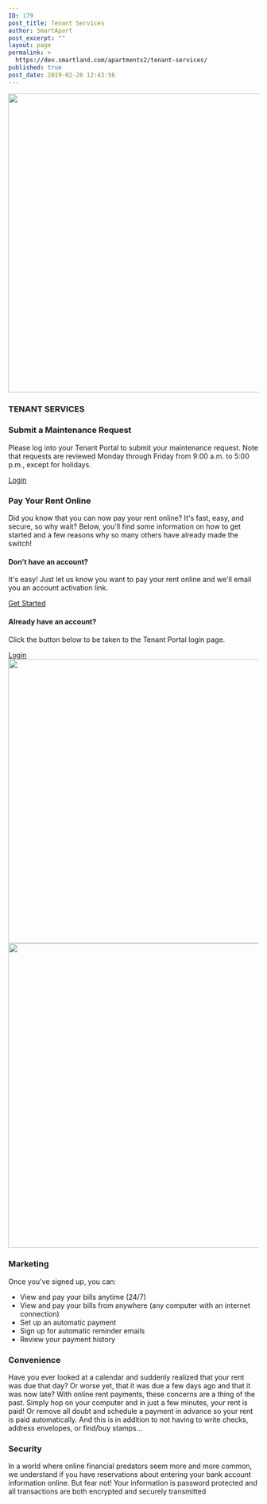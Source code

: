 ```yaml
---
ID: 179
post_title: Tenant Services
author: SmartApart
post_excerpt: ""
layout: page
permalink: >
  https://dev.smartland.com/apartments2/tenant-services/
published: true
post_date: 2019-02-26 12:43:56
---
```

<img width="800" height="600" src="https://dev.smartland.com/apartments2/wp-content/uploads/2019/02/24hrService900-800x600.jpg" alt="" srcset="https://dev.smartland.com/apartments2/wp-content/uploads/2019/02/24hrService900-800x600.jpg 800w, https://dev.smartland.com/apartments2/wp-content/uploads/2019/02/24hrService900-400x300.jpg 400w" sizes="(max-width: 800px) 100vw, 800px" />											
			<h3>TENANT SERVICES</h3>		
			<h3>Submit a Maintenance Request</h3>		
		<p>Please log into your Tenant Portal to submit your maintenance request. Note that requests are reviewed Monday through Friday from 9:00 a.m. to 5:00 p.m., except for holidays.</p>		
			<a href="https://smartland.appfolio.com/connect" target="_blank" role="button" rel="noopener noreferrer">
						Login
					</a>
			<h3>Pay Your Rent Online</h3>		
		<p>Did you know that you can now pay your rent online? It's fast, easy, and secure, so why wait? Below, you'll find some information on how to get started and a few reasons why so many others have already made the switch!</p>		
			<h4>Don't have an account?</h4>		
		<p>It's easy! Just let us know you want to pay your rent online and we'll email you an account activation link.</p>		
			<a href="mailto:assist@smartland.com?subject=Tenant%20ACH%20Activation%20Request" target="_blank" role="button" rel="noopener noreferrer">
						Get Started
					</a>
			<h4>Already have an account?</h4>		
		<p>Click the button below to be taken to the Tenant Portal login page.</p>		
			<a href="https://smartland.appfolio.com/connect" target="_blank" role="button" rel="noopener noreferrer">
						Login
					</a>
										<img width="768" height="570" src="https://dev.smartland.com/apartments2/wp-content/uploads/2019/02/Construction-Building-768x570.png" alt="" srcset="https://dev.smartland.com/apartments2/wp-content/uploads/2019/02/Construction-Building-768x570.png 768w, https://dev.smartland.com/apartments2/wp-content/uploads/2019/02/Construction-Building-300x223.png 300w, https://dev.smartland.com/apartments2/wp-content/uploads/2019/02/Construction-Building.png 1000w" sizes="(max-width: 768px) 100vw, 768px" />											
										<img width="611" height="611" src="https://dev.smartland.com/apartments2/wp-content/uploads/2019/03/p-42900-fixit.jpg" alt="" srcset="https://dev.smartland.com/apartments2/wp-content/uploads/2019/03/p-42900-fixit.jpg 611w, https://dev.smartland.com/apartments2/wp-content/uploads/2019/03/p-42900-fixit-150x150.jpg 150w, https://dev.smartland.com/apartments2/wp-content/uploads/2019/03/p-42900-fixit-300x300.jpg 300w" sizes="(max-width: 611px) 100vw, 611px" />											
			<h3>Marketing</h3>		
		<p>Once you've signed up, you can:</p>		
					<ul>
							<li >
										View and pay your bills anytime (24/7)
									</li>
								<li >
										View and pay your bills from anywhere (any computer with an internet connection)
									</li>
								<li >
										Set up an automatic payment
									</li>
								<li >
										Sign up for automatic reminder emails
									</li>
								<li >
										Review your payment history
									</li>
						</ul>
			<h3>Convenience</h3>		
		<p>Have you ever looked at a calendar and suddenly realized that your rent was due that day? Or worse yet, that it was due a few days ago and that it was now late? With online rent payments, these concerns are a thing of the past. Simply hop on your computer and in just a few minutes, your rent is paid! Or remove all doubt and schedule a payment in advance so your rent is paid automatically. And this is in addition to not having to write checks, address envelopes, or find/buy stamps...</p>		
			<h3>Security</h3>		
		<p>In a world where online financial predators seem more and more common, we understand if you have reservations about entering your bank account information online. But fear not! Your information is password protected and all transactions are both encrypted and securely transmitted</p>